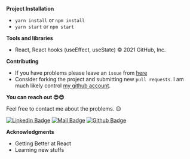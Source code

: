 **Project Installation**

- `yarn install` or `npm install`
- `yarn start` or `npm start`

**Tools and libraries**

- React, React hooks (useEffect, useState)
  © 2021 GitHub, Inc.

**Contributing**

- If you have problems please leave an `issue` from [here](https://github.com/rajatsardesai/Whatsapp-Clone/issues)
- Consider forking the project and submitting new `pull requests`. I am much likely control [my github account](https://github.com/rajatsardesai).

**You can reach out 😊😊**

Feel free to contact me about the problems. 😉

[![Linkedin Badge](https://img.shields.io/badge/linkedin-%230077B5.svg?&style=for-the-badge&logo=linkedin&logoColor=white)](https://www.linkedin.com/in/rajat-sardesai-460213147/)
[![Mail Badge](https://img.shields.io/badge/email-c14438?style=for-the-badge&logo=Gmail&logoColor=white&link=mailto:furkanozbek1995@gmail.com)](mailto:rajatsardesai@gmail.com)
[![Github Badge](https://img.shields.io/badge/github-333?style=for-the-badge&logo=github&logoColor=white)](https://github.com/rajatsardesai)

**Acknowledgments**

- Getting Better at React
- Learning new stuffs
